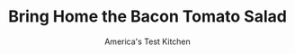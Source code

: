 ---
layout: ../../layouts/MarkdownPostLayout.astro
title: Bring Home the Bacon Tomato Salad
author: America's Test Kitchen
pubDate: 2023-03-15
description: "This salad succeeds in pairing tomatoes with complementary, flavorful ingredients while letting the tomato shine rather than burying it under a cloak of goopy dressing."
image_url: https://res.cloudinary.com/hksqkdlah/image/upload/ar_1:1,c_fill,dpr_2.0,f_auto,fl_lossy.progressive.strip_profile,g_faces:auto,q_auto:low,w_344/4301_sfs-tomatosalad-bacon-cc-319008
tags: ["Side Dishes","Vegetables","Salads"]
calories: 1520
protein: 10
carbohydrates: 11
fats: 
fiber: 5
ingredients: ["1 tablespoon, plain yogurt","1 tablespoon, mayonnaise","1 tablespoon, milk","1/2 small clove, garlic, minced",", Salt and pepper","1 pound, tomatoes, cored and cut into 1-inch chunks (or 1 pound cherry or grape tomatoes, cut in half)","1 , ripe but still firm avocado, diced","8 slices, bacon, cooked until crisp and crumbled","1 head, Bibb lettuce, leaves separated but left whole"]
serves: 4
time: ""
instructions: ["Whisk yogurt, mayonnaise, milk, garlic, and salt and pepper to taste in small bowl. Place tomatoes, avocado, and bacon in large bowl. Add dressing and toss until evenly coated. Adjust seasonings.","Line serving bowl with lettuce leaves and fill with salad. Serve."]
nutrition: ["747 mg Potassium","158 mg Phosphorus","47 mg Calcium","1 mg Iron","41 mg Magnesium","638 mg Sodium","1 mg Zinc","33 g Fat","4 mg Niacin (B3)","15 g Monounsaturated","6 g Polyunsaturated","22 mg Vitamin C","40 mg Cholesterol","9 g Saturated","5 g Fiber","88 µg Folate (food)","4 g Sugars","62 µg Vitamin K","215 g Water","11 g Carbs","88 µg Folate equivalent (total)","10 g Protein","1 mg Vitamin E","128 µg Vitamin A","380 kcal Energy","1520 calories"]
notes: "Drain the bacon on paper towels after it is cooked to keep any extra bacon fat from diluting the dressing once the salad is mixed."
---